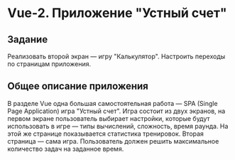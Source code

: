 # Vue-2. Приложение "Устный счет"

## Задание
Реализовать второй экран — игру "Калькулятор".
Настроить переходы по страницам приложения.

## Общее описание приложения
В разделе Vue одна большая самостоятельная работа — SPA (Single Page Application) игра "Устный счет".
Игра состоит из двух экранов, на первом экране пользователь выбирает настройки, которые будут использовать в игре — типы вычислений, сложность, время раунда.
На этой же странице показывается статистика тренировок.
Вторая страница — сама игра.
Пользователь должен решить максимальное количество задач на заданное время.
